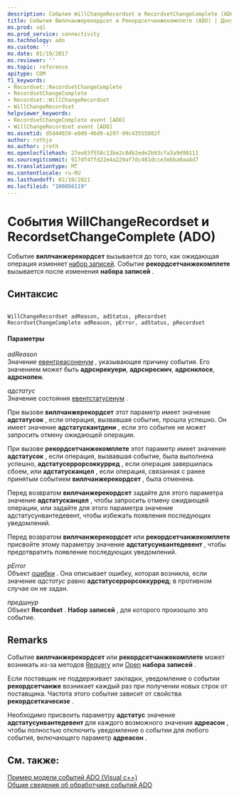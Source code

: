 ```yaml
---
description: События WillChangeRecordset и RecordsetChangeComplete (ADO)
title: События Виллчанжерекордсет и Рекордсетчанжекомплете (ADO) | Документация Майкрософт
ms.prod: sql
ms.prod_service: connectivity
ms.technology: ado
ms.custom: ''
ms.date: 01/19/2017
ms.reviewer: ''
ms.topic: reference
apitype: COM
f1_keywords:
- Recordset::RecordsetChangeComplete
- RecordsetChangeComplete
- Recordset::WillChangeRecordset
- WillChangeRecordset
helpviewer_keywords:
- RecordsetChangeComplete event [ADO]
- WillChangeRecordset event [ADO]
ms.assetid: d5d44659-e0d9-46d9-a297-99c43555082f
author: rothja
ms.author: jroth
ms.openlocfilehash: 27ee83f558c13be2c8db2ede2b93cfa3a9d90111
ms.sourcegitcommit: 917df4ffd22e4a229af7dc481dcce3ebba0aa4d7
ms.translationtype: MT
ms.contentlocale: ru-RU
ms.lasthandoff: 02/10/2021
ms.locfileid: "100056119"
---
```

# <a name="willchangerecordset-and-recordsetchangecomplete-events-ado"></a>События WillChangeRecordset и RecordsetChangeComplete (ADO)
Событие **виллчанжерекордсет** вызывается до того, как ожидающая операция изменяет [набор записей](./recordset-object-ado.md). Событие **рекордсетчанжекомплете** вызывается после изменения **набора записей** .  
  
## <a name="syntax"></a>Синтаксис  
  
```  
  
WillChangeRecordset adReason, adStatus, pRecordset  
RecordsetChangeComplete adReason, pError, adStatus, pRecordset  
```  
  
#### <a name="parameters"></a>Параметры  
 *adReason*  
 Значение [евентреасоненум](./eventreasonenum.md) , указывающее причину события. Его значением может быть **адрснрекуери**, **адрснресинч**, **адрснклосе**, **адрснопен**.  
  
 *адстатус*  
 Значение состояния [евентстатусенум](./eventstatusenum.md) .  
  
 При вызове **виллчанжерекордсет** этот параметр имеет значение **адстатусок** , если операция, вызвавшая событие, прошла успешно. Он имеет значение **адстатускантдени** , если это событие не может запросить отмену ожидающей операции.  
  
 При вызове **рекордсетчанжекомплете** этот параметр имеет значение **адстатусок** , если операция, вызвавшая событие, была выполнена успешно, **адстатусеррорсоккурред** , если операция завершилась сбоем, или **адстатусканцел** , если операция, связанная с ранее принятым событием **виллчанжерекордсет** , была отменена.  
  
 Перед возвратом **виллчанжерекордсет** задайте для этого параметра значение **адстатусканцел** , чтобы запросить отмену ожидающей операции, или задайте для этого параметра значение адстатусунвантедевент, чтобы избежать появления последующих уведомлений.  
  
 Перед возвратом **виллчанжерекордсет** или **рекордсетчанжекомплете** присвойте этому параметру значение **адстатусунвантедевент** , чтобы предотвратить появление последующих уведомлений.  
  
 *pError*  
 Объект [ошибки](./error-object.md) . Она описывает ошибку, которая возникла, если значение *адстатус* равно **адстатусеррорсоккурред**; в противном случае он не задан.  
  
 *предшнур*  
 Объект **Recordset** . **Набор записей** , для которого произошло это событие.  
  
## <a name="remarks"></a>Remarks  
 Событие **виллчанжерекордсет** или **рекордсетчанжекомплете** может возникать из-за методов [Requery](./requery-method.md) или [Open](./open-method-ado-recordset.md) **набора записей** .  
  
 Если поставщик не поддерживает закладки, уведомление о событии **рекордсетчанже** возникает каждый раз при получении новых строк от поставщика. Частота этого события зависит от свойства **рекордсеткачесизе** .  
  
 Необходимо присвоить параметру **адстатус** значение **адстатусунвантедевент** для каждого возможного значения **адреасон** , чтобы полностью отключить уведомление о событии для любого события, включающего параметр **адреасон** .  
  
## <a name="see-also"></a>См. также:  
 [Пример модели событий ADO (Visual c++)](./ado-events-model-example-vc.md)   
 [Общие сведения об обработчике событий ADO](../../guide/data/ado-event-handler-summary.md)